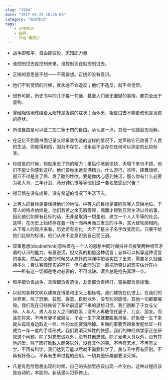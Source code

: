 ```yaml
---
slug: "1984"
date: "2017-03-25 18:26:08"
category: "阅读笔记"
tags:
    - 读书笔记
    - 经典
    - 乔治·奥威尔
---
```

- 战争即和平，自由即奴役，无知即力量

- 谁控制过去就控制未来，谁控制现在就控制过去。

- 正统的意思是不想——不需要想。正统即没有意识。

- 他们不到觉悟的时候，就永远不会造反；他们不造反，就不会觉悟。

- 很有可能，历史书中的几乎每一句话，甚至人们毫无置疑的事情，都完全出于虚构。

- 曾经相信地球绕着太阳转是发疯的症状；而今天，相信过去不能更改也是发疯的症状。

- 所谓自由是可以说二加二等于四的自由。承认这一点，其他一切就迎刃而解。

- 在记忆不到而书面记录又经窜改伪造的这样的情况下，党声称它已改善了人民的生活，你就得相信，因为不存在，也永远不会存在任何可以测定的比较标准。

- 你做爱的时候，你就用去了你的精力；事后你感到愉快，天塌下来也不顾。他们不能让你感到这样。他们要你永远充满精力。什么游行，欢呼，挥舞旗帜，都只不过是变了质、发了酸的性欲。要是你内心感到快活，那么你有什么必要为老大哥、三年计划、两分钟仇恨等等他们这一套名堂感到兴奋？

- 得习惯在没有成果，没有希望的情况下生活下去。

- 上等人的目标是要保持他们的地位。中等人的目标是要同高等人交换地位。下等人的特点始终是，他们劳苦之余无暇旁顾，偶而才顾到日常生活以外的事，因此他们如果有目标的话，无非是取消一切差别，建立一个人人平等的社会。这样，在历史上始终存在着一场一而再再而三发生的斗争，其大致轮廓相同。从下等人的观点来看，历史若有变化，大不了是主子名字改变而已。只要不给他们比较的标淮，他们从来不会意识到自己受压迫。

- 双重思想(doublethink)意味着在一个人的思想中同时保持并且接受两种相互矛盾的认识的能力。有意说谎，但又真的相信这种谎言；忘掉可以拆穿这种谎言的事实，然后在必要的时候又从忘怀的深渊中把事实拉了出来，需要多久就维持多久；否认客观现实的存在，但与此同时又一直把所否认的现实估计在内——所有这一切都是绝对必要的，不可或缺。谎言总是抢先真理一步。

- 和平部负责战争，真理部负责造谣，友爱部负责拷打，富裕部负责挨饿。

- 以前的各种文明以建筑在博爱和正义上相标榜。我们建筑在仇恨上。在我们的世界里，除了恐惧、狂怒、得意、自贬以外，没有别的感情。其他一切都要摧毁。我们现在已经摧毁了革命前遗留下来的思想习惯。我们割断了子女与父母、人与人、男人与女人之间的联系；没有人再敢信任妻子、儿女、朋友。而且在将来，不再有妻子或朋友。子女一生下来就要脱离母亲，好象蛋一生下来就从母鸡身边取走一样、性的本能要消除掉。生殖的事要弄得象发配给证一样成为一年一度的手续形式。我们要消灭掉性的快感。我们的神经病学家正在研究这个问题。除了对党忠诚以外，没有其他忠诚。除了爱老大哥以外，没有其他的爱。除了因打败敌人而笑以外，没有其他的笑。不再有艺术，不再有文学，不再有科学。我们达到万能以后就不需要科学了。美与丑中再有区别。不再有好奇心，不再有生命过程的应用。一切其他乐趣都要消灭掉。

- 凡是有危险思想出现的时候，自己的头脑里应该出现一片空白。这种过程应该是自动的，本能的。新话里叫犯罪停止。

